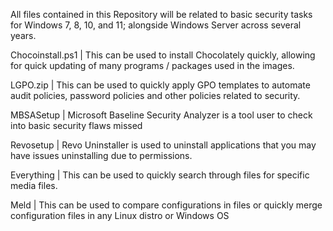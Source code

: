 All files contained in this Repository will be related to basic security tasks for Windows 7, 8, 10, and 11; alongside Windows Server across several years.

Chocoinstall.ps1 | This can be used to install Chocolately quickly, allowing for quick updating of many programs / packages used in the images.

LGPO.zip | This can be used to quickly apply GPO templates to automate audit policies, password policies and other policies related to security.

MBSASetup | Microsoft Baseline Security Analyzer is a tool user to check into basic security flaws missed

Revosetup | Revo Uninstaller is used to uninstall applications that you may have issues uninstalling due to permissions.

Everything | This can be used to quickly search through files for specific media files.

Meld | This can be used to compare configurations in files or quickly merge configuration files in any Linux distro or Windows OS